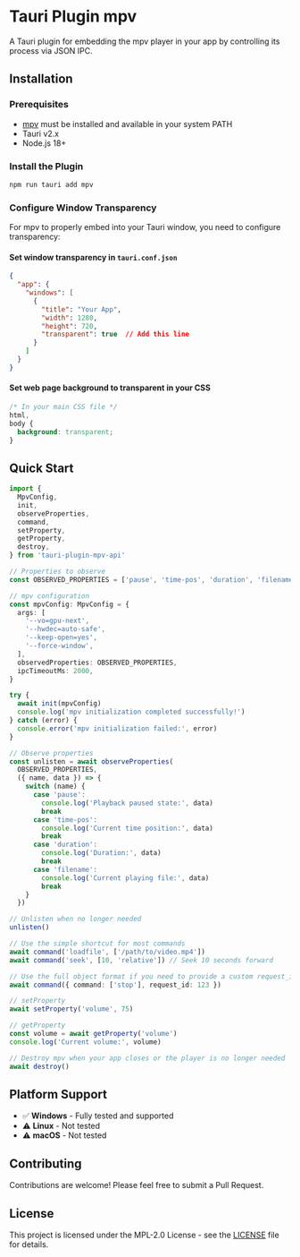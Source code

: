 # Tauri Plugin mpv

A Tauri plugin for embedding the mpv player in your app by controlling its process via JSON IPC.

## Installation

### Prerequisites

- [mpv](https://mpv.io/) must be installed and available in your system PATH
- Tauri v2.x
- Node.js 18+

### Install the Plugin

```bash
npm run tauri add mpv
```

### Configure Window Transparency

For mpv to properly embed into your Tauri window, you need to configure transparency:

#### Set window transparency in `tauri.conf.json`

```json
{
  "app": {
    "windows": [
      {
        "title": "Your App",
        "width": 1280,
        "height": 720,
        "transparent": true  // Add this line
      }
    ]
  }
}
```

#### Set web page background to transparent in your CSS

```css
/* In your main CSS file */
html,
body {
  background: transparent;
}
```

## Quick Start

```typescript
import {
  MpvConfig,
  init,
  observeProperties,
  command,
  setProperty,
  getProperty,
  destroy,
} from 'tauri-plugin-mpv-api'

// Properties to observe
const OBSERVED_PROPERTIES = ['pause', 'time-pos', 'duration', 'filename'] as const

// mpv configuration
const mpvConfig: MpvConfig = {
  args: [
    '--vo=gpu-next',
    '--hwdec=auto-safe',
    '--keep-open=yes',
    '--force-window',
  ],
  observedProperties: OBSERVED_PROPERTIES,
  ipcTimeoutMs: 2000,
}

try {
  await init(mpvConfig)
  console.log('mpv initialization completed successfully!')
} catch (error) {
  console.error('mpv initialization failed:', error)
}

// Observe properties
const unlisten = await observeProperties(
  OBSERVED_PROPERTIES,
  ({ name, data }) => {
    switch (name) {
      case 'pause':
        console.log('Playback paused state:', data)
        break
      case 'time-pos':
        console.log('Current time position:', data)
        break
      case 'duration':
        console.log('Duration:', data)
        break
      case 'filename':
        console.log('Current playing file:', data)
        break
    }
  })

// Unlisten when no longer needed
unlisten()

// Use the simple shortcut for most commands
await command('loadfile', ['/path/to/video.mp4'])
await command('seek', [10, 'relative']) // Seek 10 seconds forward

// Use the full object format if you need to provide a custom request_id
await command({ command: ['stop'], request_id: 123 })

// setProperty
await setProperty('volume', 75)

// getProperty
const volume = await getProperty('volume')
console.log('Current volume:', volume)

// Destroy mpv when your app closes or the player is no longer needed
await destroy()
```

## Platform Support

- ✅ **Windows** - Fully tested and supported
- ⚠️ **Linux** - Not tested
- ⚠️ **macOS** - Not tested

## Contributing

Contributions are welcome! Please feel free to submit a Pull Request.

## License

This project is licensed under the MPL-2.0 License - see the [LICENSE](LICENSE) file for details.
